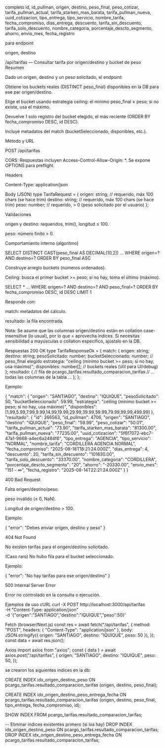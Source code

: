 completo
id,
id_pullman,
origen,
destino,
peso_final,
peso_cotizar,
tarifa_pullman_actual,
tarifa_starken_mas_barata,
tarifa_pullman_nueva,
uuid_cotizacion,
tipo_entrega,
tipo_servicio,
nombre_tarifa,
fecha_compromiso,
dias_entrega,
descuento,
tarifa_sin_descuento,
tarifa_solo_descuento,
nombre_categoria,
porcentaje_descto_segmento,
ahorro,
envio_mes,
fecha_registro

para endpoint

origen,
destino


/api/tarifas — Consultar tarifa por origen/destino y bucket de peso
Resumen

Dado un origen, destino y un peso solicitado, el endpoint:

Obtiene los buckets reales (DISTINCT peso_final) disponibles en la DB para ese par origen/destino.

Elige el bucket usando estrategia ceiling: el mínimo peso_final ≥ peso; si no existe, usa el máximo.

Devuelve 1 solo registro del bucket elegido, el más reciente (ORDER BY fecha_compromiso DESC, id DESC).

Incluye metadatos del match (bucketSeleccionado, disponibles, etc.).

Método y URL

POST /api/tarifas

CORS: Respuestas incluyen Access-Control-Allow-Origin: *. Se expone OPTIONS para preflight.

Headers

Content-Type: application/json

Body (JSON)
type TarifaRequest = {
  origen: string;     // requerido, máx 100 chars (se hace trim)
  destino: string;    // requerido, máx 100 chars (se hace trim)
  peso: number;       // requerido, > 0 (peso solicitado por el usuario)
};

Validaciones

origen y destino: requeridos, trim(), longitud ≤ 100.

peso: número finito > 0.

Comportamiento interno (algoritmo)

SELECT DISTINCT CAST(peso_final AS DECIMAL(10,2)) ... WHERE origen=? AND destino=? ORDER BY peso_final ASC

Construye arreglo buckets (números ordenados).

Ceiling: busca el primer bucket >= peso; si no hay, toma el último (máximo).

SELECT * ... WHERE origen=? AND destino=? AND peso_final=? ORDER BY fecha_compromiso DESC, id DESC LIMIT 1

Responde con:

match: metadatos del cálculo.

resultado: la fila encontrada.

Nota: Se asume que las columnas origen/destino están en collation case-insensitive (lo usual), por lo que = aprovecha índices. Si necesitas sensibilidad a mayúsculas o collation específico, ajústalo en la DB.

Respuestas
200 OK
type TarifaResponseOk = {
  match: {
    origen: string;
    destino: string;
    pesoSolicitado: number;
    bucketSeleccionado: number; // peso_final elegido
    estrategia: "ceiling (mínimo bucket >= peso; si no hay, usa máximo)";
    disponibles: number[];      // buckets reales (útil para UI/debug)
  };
  resultado: {                  // fila de pcargo_tarifas.resultado_comparacion_tarifas
    // ... todas las columnas de la tabla ...
  };
};


Ejemplo:

{
  "match": {
    "origen": "SANTIAGO",
    "destino": "IQUIQUE",
    "pesoSolicitado": 50,
    "bucketSeleccionado": 59.99,
    "estrategia": "ceiling (mínimo bucket >= peso; si no hay, usa máximo)",
    "disponibles": [1.99,5.99,7.99,9.99,14.99,19.99,29.99,39.99,59.99,79.99,99.99,499.99]
  },
  "resultado": {
    "id": 266563,
    "id_pullman": 4706,
    "origen": "SANTIAGO",
    "destino": "IQUIQUE",
    "peso_final": "59.99",
    "peso_cotizar": "50.01",
    "tarifa_pullman_actual": "73.90",
    "tarifa_starken_mas_barata": "81300.00",
    "tarifa_pullman_nueva": "77235.00",
    "uuid_cotizacion": "5f6f7072-ebc7-47a1-9668-a4ec6a2484f6",
    "tipo_entrega": "AGENCIA",
    "tipo_servicio": "NORMAL",
    "nombre_tarifa": "CORDILLERA AGENCIA NORMAL",
    "fecha_compromiso": "2025-08-18T18:21:24.000Z",
    "dias_entrega": 4,
    "descuento": 20,
    "tarifa_sin_descuento": "101630.00",
    "tarifa_solo_descuento": "33370.00",
    "nombre_categoria": "CORDILLERA",
    "porcentaje_descto_segmento": "20",
    "ahorro": "-20330.00",
    "envio_mes": "151 - ∞",
    "fecha_registro": "2025-08-14T22:21:24.000Z"
  }
}

400 Bad Request

Falta origen/destino/peso.

peso inválido (≤ 0, NaN).

Longitud de origen/destino > 100.

Ejemplo:

{ "error": "Debes enviar origen, destino y peso" }

404 Not Found

No existen tarifas para el origen/destino solicitado.

(Caso raro) No hubo fila para el bucket seleccionado.

Ejemplo:

{ "error": "No hay tarifas para ese origen/destino" }

500 Internal Server Error

Error no controlado en la consulta o ejecución.

Ejemplos de uso
cURL
curl -X POST http://localhost:3000/api/tarifas \
  -H "Content-Type: application/json" \
  -d '{"origen":"SANTIAGO","destino":"IQUIQUE","peso":50}'

Fetch (browser/Next.js)
const res = await fetch("/api/tarifas", {
  method: "POST",
  headers: { "Content-Type": "application/json" },
  body: JSON.stringify({ origen: "SANTIAGO", destino: "IQUIQUE", peso: 50 }),
});
const data = await res.json();

Axios
import axios from "axios";
const { data } = await axios.post("/api/tarifas", {
  origen: "SANTIAGO",
  destino: "IQUIQUE",
  peso: 50,
});


se crearon los siguientes indices en la db:

CREATE INDEX idx_origen_destino_peso 
ON pcargo_tarifas.resultado_comparacion_tarifas (origen, destino, peso_final);

CREATE INDEX idx_origen_destino_peso_entrega_fecha 
ON pcargo_tarifas.resultado_comparacion_tarifas (origen, destino, peso_final, tipo_entrega, fecha_compromiso, id);

SHOW INDEX FROM pcargo_tarifas.resultado_comparacion_tarifas;

-- Eliminar índices existentes primero (si los hay)
DROP INDEX idx_origen_destino_peso ON pcargo_tarifas.resultado_comparacion_tarifas;
DROP INDEX idx_origen_destino_peso_entrega_fecha ON pcargo_tarifas.resultado_comparacion_tarifas;